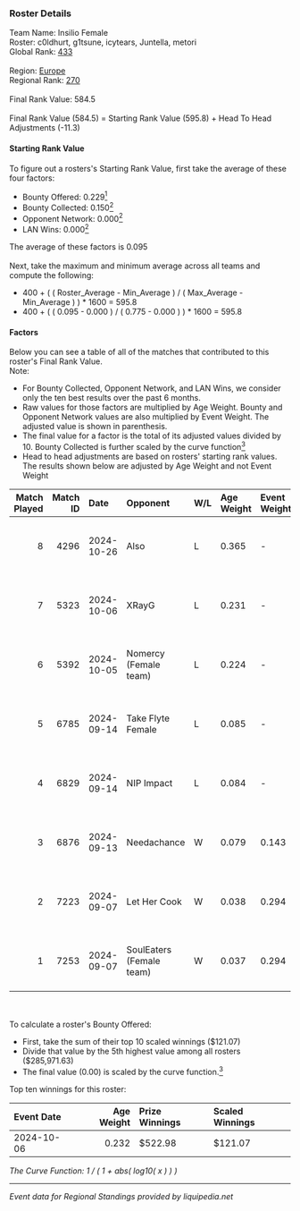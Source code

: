 ### Roster Details<br />
Team Name: Insilio Female<br />
Roster: c0ldhurt, g1tsune, icytears, Juntella, metori<br />
Global Rank: [433](../../standings_global_2025_02_28.md)<br />
<br />
Region: [Europe]( ../../standings_europe_2025_02_28.md)<br />
Regional Rank: [270]( ../../standings_europe_2025_02_28.md)<br />
<br />
Final Rank Value:  584.5<br />
<br />
Final Rank Value (584.5) = Starting Rank Value (595.8) + Head To Head Adjustments (-11.3)<br />

#### Starting Rank Value<br />
To figure out a rosters's Starting Rank Value, first take the average of these four factors:<br />
- Bounty Offered: 0.229[<sup>1</sup>](#table2)
- Bounty Collected: 0.150[<sup>2</sup>](#table1)
- Opponent Network: 0.000[<sup>2</sup>](#table1)
- LAN Wins: 0.000[<sup>2</sup>](#table1)

The average of these factors is 0.095<br />
<br />
Next, take the maximum and minimum average across all teams and compute the following:<br />
- 400 + ( ( Roster_Average - Min_Average ) / ( Max_Average - Min_Average ) ) * 1600 = 595.8
- 400 + ( ( 0.095 - 0.000 ) / ( 0.775 - 0.000 ) ) * 1600 = 595.8


#### Factors<br />
Below you can see a table of all of the matches that contributed to this roster's Final Rank Value.<br />
Note:<br />

- For Bounty Collected, Opponent Network, and LAN Wins, we consider only the ten best results over the past 6 months.
- Raw values for those factors are multiplied by Age Weight. Bounty and Opponent Network values are also multiplied by Event Weight. The adjusted value is shown in parenthesis.
- The final value for a factor is the total of its adjusted values divided by 10. Bounty Collected is further scaled by the curve function[<sup>3</sup>](#curveFunction)
- Head to head adjustments are based on rosters' starting rank values. The results shown below are adjusted by Age Weight and not Event Weight
<span id="table1"></span><br />


| Match Played | Match ID | Date       | Opponent                 | W/L | Age Weight | Event Weight | Bounty Collected | Opponent Network | LAN Wins  | H2H Adj. | Roster                                        |
| -: | -: | :- | :- | :- | :- | :- | :- | :- | :- | -: | :- |
|            8 |     4296 | 2024-10-26 | Also                     | L   | 0.365      | -            | -                | -                | -         |    -4.86 | c0ldhurt, g1tsune, icytears, Juntella, metori |
|            7 |     5323 | 2024-10-06 | XRayG                    | L   | 0.231      | -            | -                | -                | -         |    -3.50 | c0ldhurt, g1tsune, icytears, Juntella, m0rena |
|            6 |     5392 | 2024-10-05 | Nomercy (Female team)    | L   | 0.224      | -            | -                | -                | -         |    -2.75 | c0ldhurt, g1tsune, icytears, Juntella, m0rena |
|            5 |     6785 | 2024-09-14 | Take Flyte Female        | L   | 0.085      | -            | -                | -                | -         |    -1.02 | c0ldhurt, g1tsune, icytears, Juntella, m0rena |
|            4 |     6829 | 2024-09-14 | NIP Impact               | L   | 0.084      | -            | -                | -                | -         |    -0.78 | c0ldhurt, g1tsune, icytears, Juntella, m0rena |
|            3 |     6876 | 2024-09-13 | Needachance              | W   | 0.079      | 0.143        | 0.000 (0.000)    | 0.034 (0.000)    | 0 (0.000) |     0.62 | c0ldhurt, g1tsune, icytears, Juntella, m0rena |
|            2 |     7223 | 2024-09-07 | Let Her Cook             | W   | 0.038      | 0.294        | 0.002 (0.000)    | 0.036 (0.000)    | 0 (0.000) |     0.69 | c0ldhurt, g1tsune, icytears, Juntella, m0rena |
|            1 |     7253 | 2024-09-07 | SoulEaters (Female team) | W   | 0.037      | 0.294        | 0.000 (0.000)    | 0.011 (0.000)    | 0 (0.000) |     0.29 | c0ldhurt, g1tsune, icytears, Juntella, m0rena |

<br />
<span id="table2"></span><br />
To calculate a roster's Bounty Offered:<br />

- First, take the sum of their top 10 scaled winnings ($121.07)
- Divide that value by the 5th highest value among all rosters ($285,971.63)
- The final value (0.00) is scaled by the curve function.[<sup>3</sup>](#curveFunction)

Top ten winnings for this roster:<br />

| Event Date | Age Weight | Prize Winnings | Scaled Winnings |
| :- | -: | :- | :- |
| 2024-10-06 |      0.232 | $522.98        | $121.07         |


<span id="curveFunction"></span>_The Curve Function: 1 / ( 1 + abs( log10( x ) ) )_<br />

---
_Event data for Regional Standings provided by liquipedia.net_<br />
